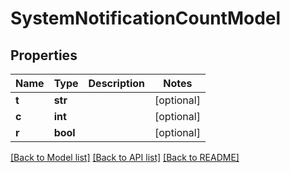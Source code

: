 # SystemNotificationCountModel

## Properties
Name | Type | Description | Notes
------------ | ------------- | ------------- | -------------
**t** | **str** |  | [optional] 
**c** | **int** |  | [optional] 
**r** | **bool** |  | [optional] 

[[Back to Model list]](../README.md#documentation-for-models) [[Back to API list]](../README.md#documentation-for-api-endpoints) [[Back to README]](../README.md)

